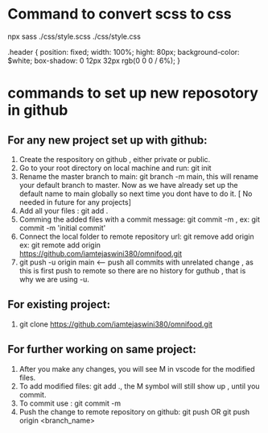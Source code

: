 # Command to convert scss to css

npx sass ./css/style.scss ./css/style.css

.header {
position: fixed;
width: 100%;
hight: 80px;
background-color: $white;
box-shadow: 0 12px 32px rgb(0 0 0 / 6%);
}

# commands to set up new reposotory in github

## For any new project set up with github:

1. Create the respository on github , either private or public.
2. Go to your root directory on local machine and run: git init
3. Rename the master branch to main: git branch -m main, this will rename your default branch to master. Now as we have already set up the default name to main globally so next time you dont have to do it. [ No needed in future for any projects]
4. Add all your files : git add .
5. Comming the added files with a commit message: git commit -m <message> , ex: git commit -m 'initial commit'
6. Connect the local folder to remote repository url: git remove add origin <url of the git repo>
   ex: git remote add origin https://github.com/iamtejaswini380/omnifood.git
7. git push -u origin main <-- push all commits with unrelated change , as this is first push to remote so there are no history for guthub , that is why we are using -u.

## For existing project:

1. git clone https://github.com/iamtejaswini380/omnifood.git

## For further working on same project:

1. After you make any changes, you will see M in vscode for the modified files.
2. To add modified files: git add ., the M symbol will still show up , until you commit.
3. To commit use : git commit -m <message>
4. Push the change to remote repository on github: git push OR git push origin <branch_name>
